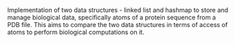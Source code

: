 Implementation of two data structures - linked list and hashmap to store and manage biological data, specifically atoms of a protein sequence from a PDB file. This aims to compare the two data structures in terms of access of atoms to perform biological computations on it. 
